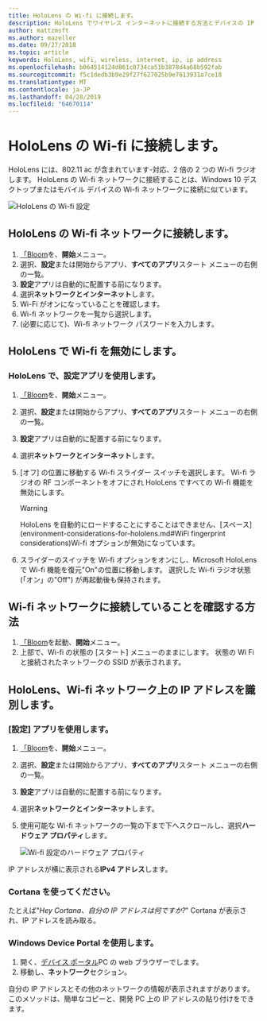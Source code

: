 ```yaml
---
title: HoloLens の Wi-fi に接続します。
description: HoloLens でワイヤレス インターネットに接続する方法とデバイスの IP アドレスを識別する方法について説明します。
author: mattzmsft
ms.author: mazeller
ms.date: 09/27/2018
ms.topic: article
keywords: HoloLens, wifi, wireless, internet, ip, ip address
ms.openlocfilehash: b064514124d861c0734ca51b3878d4a68b592fab
ms.sourcegitcommit: f5c1dedb3b9e29f27f627025b9e7613931a7ce18
ms.translationtype: MT
ms.contentlocale: ja-JP
ms.lasthandoff: 04/28/2019
ms.locfileid: "64670114"
---
```

# <a name="connecting-to-wi-fi-on-hololens"></a>HoloLens の Wi-fi に接続します。

HoloLens には、802.11 ac が含まれています-対応、2 倍の 2 つの Wi-fi ラジオします。 HoloLens の Wi-fi ネットワークに接続することは、Windows 10 デスクトップまたはモバイル デバイスの Wi-fi ネットワークに接続に似ています。

![HoloLens の Wi-fi 設定](images/wifi-hololens-600px.jpg)

## <a name="connecting-to-a-wi-fi-network-on-hololens"></a>HoloLens の Wi-fi ネットワークに接続します。

1. [「Bloom](gestures.md#bloom)を、**開始**メニュー。
2. 選択、**設定**または開始からアプリ、**すべてのアプリ**スタート メニューの右側の一覧。
3. **設定**アプリは自動的に配置する前になります。
4. 選択**ネットワークとインターネット**します。
5. Wi-Fi がオンになっていることを確認します。
6. Wi-fi ネットワークを一覧から選択します。
7. (必要に応じて)、Wi-fi ネットワーク パスワードを入力します。

## <a name="disabling-wi-fi-on-hololens"></a>HoloLens で Wi-fi を無効にします。

### <a name="using-the-settings-app-on-hololens"></a>HoloLens で、設定アプリを使用します。

1. [「Bloom](gestures.md#bloom)を、**開始**メニュー。
2. 選択、**設定**または開始からアプリ、**すべてのアプリ**スタート メニューの右側の一覧。
3. **設定**アプリは自動的に配置する前になります。
4. 選択**ネットワークとインターネット**します。
5. [オフ] の位置に移動する Wi-fi スライダー スイッチを選択します。 Wi-fi ラジオの RF コンポーネントをオフにされ HoloLens ですべての Wi-fi 機能を無効にします。 

    >[!WARNING]
    >HoloLens を自動的にロードすることにすることはできません、[スペース](environment-considerations-for-hololens.md#WiFi fingerprint considerations)Wi-fi オプションが無効になっています。
    
6. スライダーのスイッチを Wi-fi オプションをオンにし、Microsoft HoloLens で Wi-fi 機能を復元"On"の位置に移動します。 選択した Wi-fi ラジオ状態 (「オン」の"Off") が再起動後も保持されます。

## <a name="how-to-confirm-you-are-connected-to-a-wi-fi-network"></a>Wi-fi ネットワークに接続していることを確認する方法

1. [「Bloom](gestures.md#bloom)を起動、**開始**メニュー。
2. 上部で、Wi-fi の状態の [スタート] メニューのままにします。 状態の Wi Fi と接続されたネットワークの SSID が表示されます。

## <a name="identifying-the-ip-address-of-your-hololens-on-the-wi-fi-network"></a>HoloLens、Wi-fi ネットワーク上の IP アドレスを識別します。

### <a name="using-the-settings-app"></a>[設定] アプリを使用します。

1. [「Bloom](gestures.md#bloom)を、**開始**メニュー。
2. 選択、**設定**または開始からアプリ、**すべてのアプリ**スタート メニューの右側の一覧。
3. **設定**アプリは自動的に配置する前になります。
4. 選択**ネットワークとインターネット**します。
5. 使用可能な Wi-fi ネットワークの一覧の下まで下へスクロールし、選択**ハードウェア プロパティ**します。

    ![Wi-fi 設定のハードウェア プロパティ](images/wifi-hololens-hwdetails.jpg)

IP アドレスが横に表示される**IPv4 アドレス**します。

### <a name="using-cortana"></a>Cortana を使ってください。

たとえば"*Hey Cortana、自分の IP アドレスは何ですか?*" Cortana が表示され、IP アドレスを読み取る。

### <a name="using-windows-device-portal"></a>Windows Device Portal を使用します。

1. 開く、[デバイス ポータル](using-the-windows-device-portal.md#networking)PC の web ブラウザーでします。
2. 移動し、**ネットワーク**セクション。

自分の IP アドレスとその他のネットワークの情報が表示されますがあります。 このメソッドは、簡単なコピーと、開発 PC 上の IP アドレスの貼り付けをできます。
